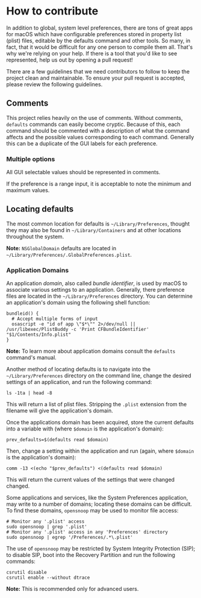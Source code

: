 # How to contribute

In addition to global, system level preferences, there are tons of great apps for macOS which have configurable preferences stored in property list (plist) files, editable by the defaults command and other tools. So many, in fact, that it would be difficult for any one person to compile them all. That's why we're relying on your help. If there is a tool that you'd like to see represented, help us out by opening a pull request!

There are a few guidelines that we need contributors to follow to keep the project clean and maintainable. To ensure your pull request is accepted, please review the following guidelines.

## Comments

This project relies heavily on the use of comments. Without comments, `defaults` commands can easily become cryptic. Because of this, each command should be commented with a description of what the command affects and the possible values corresponding to each command. Generally this can be a duplicate of the GUI labels for each preference.

### Multiple options

All GUI selectable values should be represented in comments.

If the preference is a range input, it is acceptable to note the minimum and maximum values.

## Locating defaults

The most common location for defaults is `~/Library/Preferences`, thought they may also be found in `~/Library/Containers` and at other locations throughout the system.

__Note:__ `NSGlobalDomain` defaults are located in `~/Library/Preferences/.GlobalPreferences.plist`.

### Application Domains

An application _domain_, also called _bundle identifier_, is used by macOS to associate various settings to an application. Generally, there preference files are located in the `~/Library/Preferences` directory. You can determine an application's domain using the following shell function:

    bundleid() {
      # Accept multiple forms of input
      osascript -e "id of app \"$*\"" 2>/dev/null || /usr/libexec/PlistBuddy -c 'Print CFBundleIdentifier' "$1/Contents/Info.plist"
    }

__Note:__ To learn more about application domains consult the `defaults` command's manual.

Another method of locating defaults is to navigate into the `~/Library/Preferences` directory on the command line, change the desired settings of an application, and run the following command:

    ls -1ta | head -8

This will return a list of plist files. Stripping the `.plist` extension from the filename will give the application's domain.

Once the applications domain has been acquired, store the current defaults into a variable with (where `$domain` is the application's domain):

    prev_defaults=$(defaults read $domain)

Then, change a setting within the application and run (again, where `$domain` is the application's domain):

    comm -13 <(echo "$prev_defaults") <(defaults read $domain)

This will return the current values of the settings that were changed changed.

Some applications and services, like the System Preferences application, may write to a number of domains; locating these domains can be difficult. To find these domains, `opensnoop` may be used to monitor file access:

    # Monitor any '.plist' access
    sudo opensnoop | grep '.plist'
    # Monitor any '.plist' access in any 'Preferences' directory
    sudo opensnoop | egrep '/Preferences/.*\.plist'

The use of `opensnoop` may be restricted by System Integrity Protection (SIP); to disable SIP, boot into the Recovery Partition and run the following commands:

    csrutil disable
    csrutil enable --without dtrace

**Note:** This is recommended only for advanced users.
